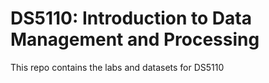 # DS5110: Introduction to Data Management and Processing

This repo contains the labs and datasets for DS5110
